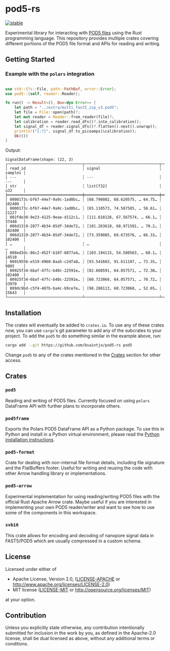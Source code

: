 # pod5-rs

[![stable][stability-badge]][stability-url]

[stability-badge]: https://img.shields.io/badge/stability-experimental-orange.svg
[stability-url]: https://github.com/mkenney/software-guides/blob/master/STABILITY-BADGES.md#experimental

Experimental library for interacting with [POD5 files](https://github.com/nanoporetech/pod5-file-format) using the Rust programming language. This repository provides multiple crates covering different portions of the POD5 file format and APIs for reading and writing.

## Getting Started

### Example with the `polars` integration

```rust

use std::{fs::File, path::PathBuf, error::Error};
use pod5::{self, reader::Reader};

fn run() -> Result<(), Box<dyn Error>> {
    let path = "../extra/multi_fast5_zip_v3.pod5";
    let file = File::open(path)?;
    let mut reader = Reader::from_reader(file)?;
    let calibration = reader.read_dfs()?.into_calibration();
    let signal_df = reader.signal_dfs()?.flatten().next().unwrap();
    println!("{:?}", signal_df.to_picoamps(&calibration));
    Ok(())
}
```

Output:

```text
SignalDataFrame(shape: (22, 3)
┌─────────────────────────────────┬─────────────────────────────────┬─────────┐
│ read_id                         ┆ signal                          ┆ samples │
│ ---                             ┆ ---                             ┆ ---     │
│ str                             ┆ list[f32]                       ┆ u32     │
╞═════════════════════════════════╪═════════════════════════════════╪═════════╡
│ 0000173c-bf67-44e7-9a9c-1ad0bc… ┆ [68.796082, 68.620575, … 64.75… ┆ 102400  │
│ 0000173c-bf67-44e7-9a9c-1ad0bc… ┆ [65.110573, 74.587585, … 58.61… ┆ 21227   │
│ 002fde30-9e23-4125-9eae-d112c1… ┆ [111.618126, 67.567574, … 66.1… ┆ 37440   │
│ 006d1319-2877-4b34-85df-34de72… ┆ [101.263618, 68.971581, … 70.2… ┆ 102400  │
│ 006d1319-2877-4b34-85df-34de72… ┆ [73.359085, 69.673576, … 66.33… ┆ 102400  │
│ …                               ┆ …                               ┆ …       │
│ 008ed3dc-86c2-452f-b107-6877a4… ┆ [103.194115, 54.580563, … 60.1… ┆ 14510   │
│ 00919556-e519-4960-8aa5-c2dfa0… ┆ [93.541603, 91.611107, … 73.35… ┆ 9885    │
│ 00925f34-6baf-47fc-b40c-22591e… ┆ [82.660591, 64.057571, … 72.30… ┆ 102400  │
│ 00925f34-6baf-47fc-b40c-22591e… ┆ [60.723068, 64.057571, … 70.72… ┆ 33970   │
│ 009dc9bd-c5f4-487b-ba4c-b9ce7e… ┆ [98.280113, 60.723068, … 52.65… ┆ 15643   │
└─────────────────────────────────┴─────────────────────────────────┴─────────┘)
```

## Installation

The crates will eventually be added to `crates.io`. To use any of these crates now, you can use `cargo`'s git parameter to add any of the subcrates to your project. To add the `pod5` to do something similar in the example above, run:

```bash
cargo add --git https://github.com/bsaintjo/pod5-rs pod5
```

Change `pod5` to any of the crates mentioned in the [Crates](#crates) section for other access.

## Crates

### `pod5`

Reading and writing of POD5 files. Currently focused on using `polars` DataFrame API with further plans to incorporate others.

### `pod5frame`

Exports the Polars POD5 DataFrame API as a Python package. To use this in Python and install in a Python virtual environment, please read the [Python installation instructions](./pod5frame-py/README.md#installation).

### `pod5-format`

Crate for dealing with non-internal file format details, including file signature and the FlatBuffers footer. Useful for writing and reusing the code with other Arrow handling library or implementations.

### `pod5-arrow`

Experimental implementation for using reading/writing POD5 files with the official Rust Apache Arrow crate. Maybe useful if you are interested in implementing your own POD5 reader/writer and want to see how to use some of the components in this workspace.

### `svb16`

This crate allows for encoding and decoding of nanopore signal data in FAST5/POD5 which are usually compressed in a custom schema.

## License

Licensed under either of

- Apache License, Version 2.0, ([LICENSE-APACHE](LICENSE-APACHE) or <http://www.apache.org/licenses/LICENSE-2.0>)
- MIT license ([LICENSE-MIT](LICENSE-MIT) or <http://opensource.org/licenses/MIT>)

at your option.

## Contribution

Unless you explicitly state otherwise, any contribution intentionally submitted
for inclusion in the work by you, as defined in the Apache-2.0 license, shall be
dual licensed as above, without any additional terms or conditions.
